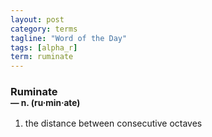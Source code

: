 ```yaml
---
layout: post
category: terms
tagline: "Word of the Day"
tags: [alpha_r]
term: ruminate
---
```


<h3>Ruminate<br/> <small>&mdash; n. (ru<span>&middot;</span>min<span>&middot;</span>ate)</small></h3>
<p><ol>
<li>the distance between consecutive octaves</li>
</ol></p>

